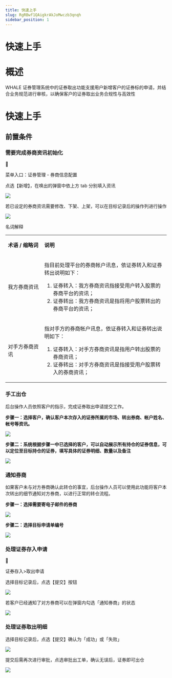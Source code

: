 ```yaml
---
title: 快速上手
slug: RgRBwf1QAigkrAkJoMwczb3qnqh
sidebar_position: 1
---
```



# 快速上手

# 概述

WHALE 证券管理系统中的证券取出功能支援用户新增客户的证券标的申请，并结合业务规范进行审核，以确保客户的证券取出业务合规性与高效性

# 快速上手

## 前置条件

### 需要完成券商资讯初始化

<div class="callout callout-bg-6 callout-border-6">
<div class='callout-emoji'>📍</div>
<p>菜单入口：证券管理 - 券商信息配置</p>
</div>

点选【新增】，在唤出的弹窗中依上方 tab 分别填入资讯

<img src="/assets/CGbkbUMoGod2y6xsT1LcYv2Vnvd.png" src-width="3818" src-height="1866" align="center"/>

若已设定的券商资讯需要修改、下架、上架，可以在目标记录后的操作列进行操作

<img src="/assets/MN4bbfdgyoq6jrxLTXecwAr8njd.png" src-width="3806" src-height="1854" align="center"/>

名词解释

<table>
<colgroup>
<col width="179"/>
<col width="641"/>
</colgroup>
<tbody>
<tr><td><p><b>术语 / 缩略词</b></p></td><td><p><b>说明</b></p></td></tr>
<tr><td><p>我方券商资讯</p></td><td><p>指目前处理平台的券商帐户讯息，依证券转入和证券转出说明如下：</p>
<ol>
<li>证券转入：我方券商资讯指接受用户转入股票的券商平台的资讯；</li>
<li>证券转出：我方券商资讯是指将用户股票转出的券商平台的资讯；</li>
</ol></td></tr>
<tr><td><p>对手方券商资讯</p></td><td><p>指对手方的券商帐户讯息，依证券转入和证券转出说明如下：</p>
<ol>
<li>证券转入：对手方券商资讯是指用户转出股票的券商资讯；</li>
<li>证券转出：对手方券商资讯是指接受用户股票转入的券商资讯；</li>
</ol></td></tr>
</tbody>
</table>

### 手工出仓

后台操作人员依照客户的指示，完成证券取出申请提交工作。

<b>步骤一：选择客户，确认客户本次存入的证券所属的市场、转出券商、帐户姓名、帐号等资讯。</b>

<img src="/assets/K4lnb0t3aoO9UMxUWpEcL0t4nzc.png" src-width="3818" src-height="1838" align="center"/>

<b>步骤二：系统根据步骤一中已选择的客户，可以自动展示所有持仓的证券信息，可以定位至目标持仓的证券，填写具体的证券明细、数量以及备注</b>

<img src="/assets/Mzofb6bLAoVoR9xDgnQcnTeRnSd.png" src-width="3810" src-height="1920" align="center"/>

### 通知券商

如果客户未与对方券商确认此转仓的事宜，后台操作人员可以使用此功能将客户本次转出的细节通知对方券商，以进行正常的转仓流程。

<b>步骤一：选择需要寄电子邮件的券商</b>

<img src="/assets/Fki8bIRR8oIL5XxiwDacE8Bknob.png" src-width="3820" src-height="1928" align="center"/>

<b>步骤二：选择目标申请单编号</b>

<img src="/assets/FXBNbppayoKGjlxtAABccabTnAb.png" src-width="3808" src-height="1916" align="center"/>

### 处理证券存入申请

<div class="callout callout-bg-6 callout-border-6">
<div class='callout-emoji'>📍</div>
<p>证券存入&gt;取出申请</p>
</div>

选择目标记录后，点选【提交】按钮

<img src="/assets/RrTWbH3GYoIbDkxKSHjcRpZEnIc.png" src-width="3824" src-height="1904" align="center"/>

若客户已经通知了对方券商可以在弹窗内勾选「通知券商」的状态

<img src="/assets/YIVKbq4mPoyd2Mx0WtdcwnfRnic.png" src-width="3322" src-height="1812" align="center"/>

### 处理证券取出明细

选择目标记录后，点选【提交】确认为「成功」或「失败」

<img src="/assets/Bqntbf0eKoYBzzxE7ZYcxBqRnHe.png" src-width="3782" src-height="1106" align="center"/>

提交后需再次进行审批，点选审批出工单，确认无误后，证券即可出仓

<img src="/assets/H7f8bOrZboVNvYx60kfcD9Gkntb.png" src-width="3794" src-height="864" align="center"/>

## 
